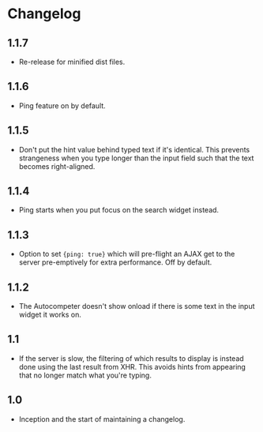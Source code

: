 # Changelog


## 1.1.7

 * Re-release for minified dist files.

## 1.1.6

 * Ping feature on by default.

## 1.1.5

 * Don't put the hint value behind typed text if it's identical. This
   prevents strangeness when you type longer than the input field such
   that the text becomes right-aligned.

## 1.1.4

 * Ping starts when you put focus on the search widget instead.

## 1.1.3

 * Option to set `{ping: true}` which will pre-flight an AJAX get to the
   server pre-emptively for extra performance. Off by default.

## 1.1.2

 * The Autocompeter doesn't show onload if there is some text in the input
   widget it works on.

## 1.1

 * If the server is slow, the filtering of which results to display is instead
   done using the last result from XHR. This avoids hints from appearing
   that no longer match what you're typing.

## 1.0

 * Inception and the start of maintaining a changelog.
